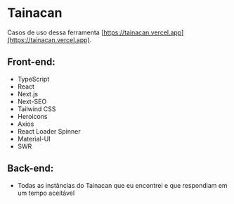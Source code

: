 # Tainacan

Casos de uso dessa ferramenta [https://tainacan.vercel.app](https://tainacan.vercel.app).

## Front-end:

- TypeScript
- React
- Next.js
- Next-SEO
- Tailwind CSS
- Heroicons
- Axios
- React Loader Spinner
- Material-UI
- SWR

## Back-end:

- Todas as instâncias do Tainacan que eu encontrei e que respondiam em um tempo aceitável
